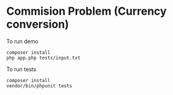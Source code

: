 # Commision Problem (Currency conversion)
To run demo

    composer install
    php app.php tests/input.txt

To run tests

    composer install
    vendor/bin/phpunit tests
